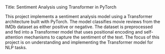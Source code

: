 Title: Sentiment Analysis using Transformer in PyTorch

This project implements a sentiment analysis model using a Transformer architecture built with PyTorch. The model classifies movie reviews from the IMDb dataset as either positive or negative. The dataset is preprocessed and fed into a Transformer model that uses positional encoding and self-attention mechanisms to capture the sentiment of the text. The focus of this project is on understanding and implementing the Transformer model for NLP tasks.
